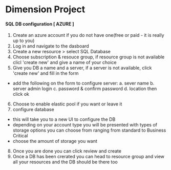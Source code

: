 # Dimension Project




#### SQL DB configuration [ AZURE ]
1. Create an azure account if you do not have one(free or paid - it is really  up to you)
2. Log in and navigate to the dasboard 
3. Create a new resource > select SQL Database
4. Choose subscription & resouce group, if resource group is not available clicl 'create new' and give a name of your choice
5. Give you DB a name and a server, if a server is not available, click 'create new' and fill in the form
  - add the following on the form to configure server:
    a. sever name
    b. server admin login
    c. password & confirm password
    d. location
    then click ok
6. Choose to enable elastic pool if you want or leave it
7. configure database
  - this will take you to a new UI to configure the DB 
  - depending on your account type you will be presented with types of storage options you can choose from ranging from standard to Business Critical
  - choose the amount of storage you want
8. Once you are done you can click review and create
9. Once a DB has been crerated you can head to resource group and view all your resources and the DB should be there too
